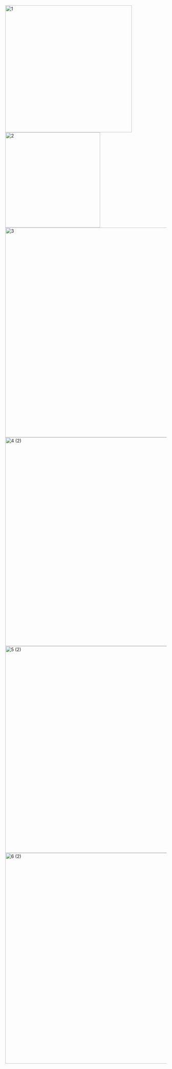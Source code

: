 <img width="395" alt="1" src="https://user-images.githubusercontent.com/115290901/194691303-973391fc-9cb5-4791-955d-e4bf929cb909.png">
<img width="296" alt="2" src="https://user-images.githubusercontent.com/115290901/194691310-9954bd99-573d-41c3-940b-db743790f825.png">
<img width="652" alt="3" src="https://user-images.githubusercontent.com/115290901/194691314-7c47836a-ba6d-483b-8b2e-08d46971802e.png">
<img width="649" alt="4 (2)" src="https://user-images.githubusercontent.com/115290901/194691322-aa6b7a7d-9c63-4cdd-bab0-c65226c2bac2.png">
<img width="643" alt="5 (2)" src="https://user-images.githubusercontent.com/115290901/194691330-0d1af5b6-70ca-47cd-8315-3c12ccfa042e.png">
<img width="655" alt="6 (2)" src="https://user-images.githubusercontent.com/115290901/194691338-79e71d5d-2c9b-4511-9224-7fbd7b9d8762.png">
